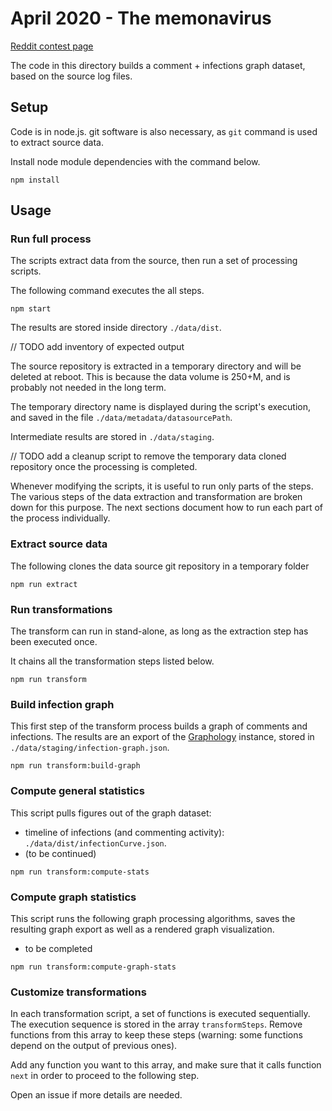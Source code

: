 # April 2020 - The memonavirus

[Reddit contest page](https://www.reddit.com/r/dataisbeautiful/comments/fwmsqr/battle_dataviz_battle_for_the_month_of_april_2020/)

The code in this directory builds a comment + infections graph dataset, based on the source log files.

## Setup

Code is in node.js. git software is also  necessary, as `git` command is used to extract source data.

Install node module dependencies with the command below.

    npm install
    
## Usage

### Run full process

The scripts extract data from the source, then run a set of processing scripts.

The following command executes the all steps.

```
npm start 
```

The results are stored inside directory `./data/dist`.

// TODO add inventory of expected output

The source repository is extracted in a temporary directory and will be deleted at reboot. This is because the data volume is 250+M, and is probably not needed in the long term.

The temporary directory name is displayed during the script's execution, and saved in the file `./data/metadata/datasourcePath`.

Intermediate results are stored in `./data/staging`.

// TODO add a cleanup script to remove the temporary data cloned repository once the processing is completed.

Whenever modifying the scripts, it is useful to run only parts of the steps. The various steps of the data extraction and transformation are broken down for this purpose. The next sections document how to run each part of the process individually.

### Extract source data

The following clones the data source git repository in a temporary folder

```
npm run extract
```

### Run transformations

The transform can run in stand-alone, as long as the extraction step has been executed once.

It chains all the transformation steps listed below.

```
npm run transform
```

### Build infection graph

This first step of the transform process builds a graph of comments and infections. The results are an export of the [Graphology](graphology.github.io/) instance, stored in `./data/staging/infection-graph.json`.

```
npm run transform:build-graph
```

### Compute general statistics

This script pulls figures out of the graph dataset:

* timeline of infections (and commenting activity): `./data/dist/infectionCurve.json`.
* (to be continued)


```
npm run transform:compute-stats
```

### Compute graph statistics

This script runs the following graph processing algorithms, saves the resulting graph export as well as a rendered graph visualization.

* to be completed



```
npm run transform:compute-graph-stats
```

### Customize transformations

In each transformation script, a set of functions is executed sequentially. The execution sequence is stored in the array `transformSteps`. Remove functions from this array to keep these steps (warning: some functions depend on the output of previous ones).

Add any function you want to this array, and make sure that it calls function `next` in order to proceed to the following step.

Open an issue if more details are needed.
